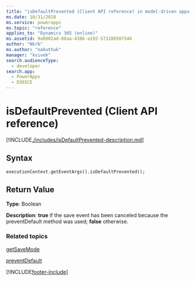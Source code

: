 ```yaml
---
title: "isDefaultPrevented (Client API reference) in model-driven apps| MicrosoftDocs"
ms.date: 10/31/2018
ms.service: powerapps
ms.topic: "reference"
applies_to: "Dynamics 365 (online)"
ms.assetid: 9a8802ad-80aa-4386-a192-573280587546
author: "Nkrb"
ms.author: "nabuthuk"
manager: "kvivek"
search.audienceType: 
  - developer
search.app: 
  - PowerApps
  - D365CE
---
```

# isDefaultPrevented (Client API reference)



[!INCLUDE[./includes/isDefaultPrevented-description.md](./includes/isDefaultPrevented-description.md)]

## Syntax

`executionContext.getEventArgs().isDefaultPrevented();`

## Return Value

**Type**: Boolean

**Description**: **true** if the save event has been canceled because the preventDefault method was used; **false** otherwise.


### Related topics

[getSaveMode](getSaveMode.md)

[preventDefault](preventDefault.md)



[!INCLUDE[footer-include](../../../../../includes/footer-banner.md)]